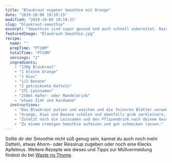 ```yaml
---
title: "Blaukraut veganer Smoothie mit Orange"
date: "2019-10-06 19:19:15"
modified: "2019-10-06 19:19:31"
slug: "blaukraut-smoothie"
excerpt: "Smoothies sind super gesund und auch schnell zubereitet. Dazu gibt es beinahe keine Zutat, die nicht irgendwie in einem Smoothie zum Einsatz kommen kann. So auch zum Beispiel das im Herbst saisonale Blaukraut. "
featuredImage: "Blaukraut-Smoothie.jpg"
recipe:
  name: ""
  prepTime: "PT10M"
  totalTime: "PT10M"
  servings: "2"
  ingredients:
    - "130g Blaukraut"
    - "1 kleine Orange"
    - "1 Kiwi"
    - "1/2 Banane"
    - "2 getrocknete Datteln"
    - "2TL Leinsamen"
    - "250ml Hafer- oder Mandeldrink"
    - "etwas Zimt und Kardamom"
  instructions:
    - "Das Blaukraut putzen und waschen und die feineren Blätter verwenden. Danach in grobe Streifen schneiden und im Mixer platzieren."
    - "Orange, Kiwi und Banane schälen und ebenfalls grob zerkleinern, danach die Datteln auch in Stück schneiden bzw. bei einem nicht so leistungsstarken Mixer vorher in lauwarmem Wasser einweichen."
    - "Zuletzt noch die Leinsamen und den Pflazendrink nach deinem Geschmack zugeben und mit Zimt und Kardamom würzen."
    - "Zu einem cremigen Smoothie aufmixen und gut schmecken lassen."
---
```


Sollte dir der Smoothie nicht süß genug sein, kannst du auch noch mehr Datteln, etwas Ahorn- oder Reissirup zugeben oder noch eine Klecks Apfelmus. Weitere Rezepte wie dieses und Tipps zur Müllvermeidung findest du bei [Waste no Thyme](https://wastenothyme.com).